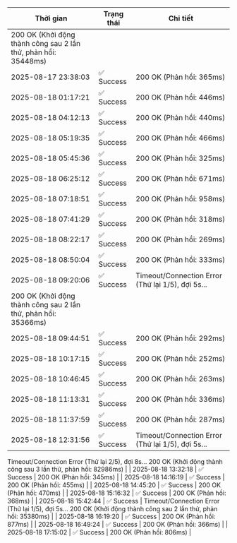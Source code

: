 | Thời gian | Trạng thái | Chi tiết |
|---|---|---|
200 OK (Khởi động thành công sau 2 lần thử, phản hồi: 35448ms) |
| 2025-08-17 23:38:03 | ✅ Success | 200 OK (Phản hồi: 365ms) |
| 2025-08-18 01:17:21 | ✅ Success | 200 OK (Phản hồi: 446ms) |
| 2025-08-18 04:12:13 | ✅ Success | 200 OK (Phản hồi: 440ms) |
| 2025-08-18 05:19:35 | ✅ Success | 200 OK (Phản hồi: 466ms) |
| 2025-08-18 05:45:36 | ✅ Success | 200 OK (Phản hồi: 325ms) |
| 2025-08-18 06:25:12 | ✅ Success | 200 OK (Phản hồi: 671ms) |
| 2025-08-18 07:18:51 | ✅ Success | 200 OK (Phản hồi: 958ms) |
| 2025-08-18 07:41:29 | ✅ Success | 200 OK (Phản hồi: 318ms) |
| 2025-08-18 08:22:17 | ✅ Success | 200 OK (Phản hồi: 269ms) |
| 2025-08-18 08:50:04 | ✅ Success | 200 OK (Phản hồi: 333ms) |
| 2025-08-18 09:20:06 | ✅ Success | Timeout/Connection Error (Thử lại 1/5), đợi 5s...
200 OK (Khởi động thành công sau 2 lần thử, phản hồi: 35366ms) |
| 2025-08-18 09:44:51 | ✅ Success | 200 OK (Phản hồi: 292ms) |
| 2025-08-18 10:17:15 | ✅ Success | 200 OK (Phản hồi: 252ms) |
| 2025-08-18 10:46:45 | ✅ Success | 200 OK (Phản hồi: 263ms) |
| 2025-08-18 11:13:31 | ✅ Success | 200 OK (Phản hồi: 336ms) |
| 2025-08-18 11:37:59 | ✅ Success | 200 OK (Phản hồi: 287ms) |
| 2025-08-18 12:31:56 | ✅ Success | Timeout/Connection Error (Thử lại 1/5), đợi 5s...
Timeout/Connection Error (Thử lại 2/5), đợi 8s...
200 OK (Khởi động thành công sau 3 lần thử, phản hồi: 82986ms) |
| 2025-08-18 13:32:18 | ✅ Success | 200 OK (Phản hồi: 345ms) |
| 2025-08-18 14:16:19 | ✅ Success | 200 OK (Phản hồi: 455ms) |
| 2025-08-18 14:45:20 | ✅ Success | 200 OK (Phản hồi: 470ms) |
| 2025-08-18 15:16:32 | ✅ Success | 200 OK (Phản hồi: 368ms) |
| 2025-08-18 15:42:44 | ✅ Success | Timeout/Connection Error (Thử lại 1/5), đợi 5s...
200 OK (Khởi động thành công sau 2 lần thử, phản hồi: 35380ms) |
| 2025-08-18 16:19:20 | ✅ Success | 200 OK (Phản hồi: 877ms) |
| 2025-08-18 16:49:24 | ✅ Success | 200 OK (Phản hồi: 366ms) |
| 2025-08-18 17:15:02 | ✅ Success | 200 OK (Phản hồi: 806ms) |
